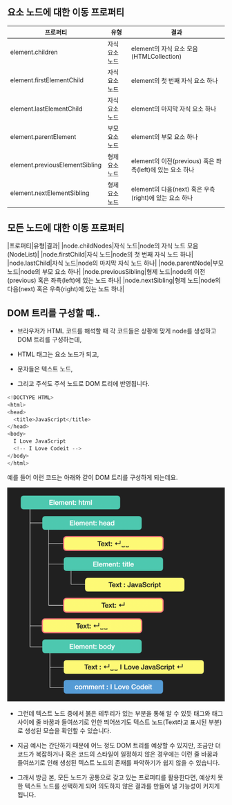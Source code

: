## 요소 노드에 대한 이동 프로퍼티

|프로퍼티|유형|결과|
|-----|----|----|
|element.children|자식 요소 노드|element의 자식 요소 모음(HTMLCollection)|
|element.firstElementChild|자식 요소 노드|element의 첫 번째 자식 요소 하나|
|element.lastElementChild|자식 요소 노드|element의 마지막 자식 요소 하나|
|element.parentElement|부모 요소 노드|element의 부모 요소 하나|
|element.previousElementSibling|형제 요소 노드|element의 이전(previous) 혹은 좌측(left)에 있는 요소 하나|
|element.nextElementSibling|형제 요소 노드|element의 다음(next) 혹은 우측(right)에 있는 요소 하나|

## 모든 노드에 대한 이동 프로퍼티

|프로퍼티|유형|결과|
|node.childNodes|자식 노드|node의 자식 노드 모음(NodeList)|
|node.firstChild|자식 노드|node의 첫 번째 자식 노드 하나|
|node.lastChild|자식 노드|node의 마지막 자식 노드 하나|
|node.parentNode|부모 노드|node의 부모 요소 하나|
|node.previousSibling|형제 노드|node의 이전(previous) 혹은 좌측(left)에 있는 노드 하나|
|node.nextSibling|형제 노드|node의 다음(next) 혹은 우측(right)에 있는 노드 하나|

## DOM 트리를 구성할 때..
- 브라우저가 HTML 코드를 해석할 때 각 코드들은 상황에 맞게 node를 생성하고 DOM 트리를 구성하는데,

- HTML 태그는 요소 노드가 되고, 
- 문자들은 텍스트 노드,
- 그리고 주석도 주석 노드로 DOM 트리에 반영됩니다.
```js
<!DOCTYPE HTML>
<html>
<head>
  <title>JavaScript</title>
</head>
<body>
  I Love JavaScript
  <!-- I Love Codeit -->
</body>
</html>
```
예를 들어 이런 코드는 아래와 같이 DOM 트리를 구성하게 되는데요.

![DOM트리여행하기](../img/DOM트리여행하기.png)

- 그런데 텍스트 노드 중에서 붉은 테두리가 있는 부분을 통해 알 수 있듯 태그와 태그사이에 줄 바꿈과 들여쓰기로 인한 띄어쓰기도 텍스트 노드(Text라고 표시된 부분)로 생성된 모습을 확인할 수 있습니다.

- 지금 예시는 간단하기 때문에 어느 정도 DOM 트리를 예상할 수 있지만, 조금만 더 코드가 복잡하거나 혹은 코드의 스타일이 일정하지 않은 경우에는 이런 줄 바꿈과 들여쓰기로 인해 생성된 텍스트 노드의 존재를 파악하기가 쉽지 않을 수 있습니다.

- 그래서 방금 본, 모든 노드가 공통으로 갖고 있는 프로퍼티를 활용한다면, 예상치 못한 텍스트 노드를 선택하게 되어 의도하지 않은 결과를 만들어 낼 가능성이 커지게 됩니다.
